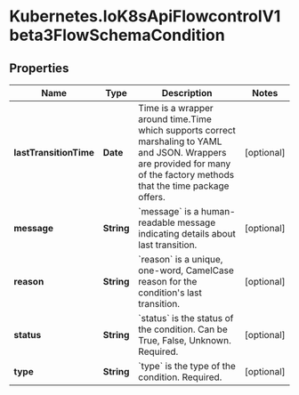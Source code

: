 # Kubernetes.IoK8sApiFlowcontrolV1beta3FlowSchemaCondition

## Properties

Name | Type | Description | Notes
------------ | ------------- | ------------- | -------------
**lastTransitionTime** | **Date** | Time is a wrapper around time.Time which supports correct marshaling to YAML and JSON.  Wrappers are provided for many of the factory methods that the time package offers. | [optional] 
**message** | **String** | &#x60;message&#x60; is a human-readable message indicating details about last transition. | [optional] 
**reason** | **String** | &#x60;reason&#x60; is a unique, one-word, CamelCase reason for the condition&#39;s last transition. | [optional] 
**status** | **String** | &#x60;status&#x60; is the status of the condition. Can be True, False, Unknown. Required. | [optional] 
**type** | **String** | &#x60;type&#x60; is the type of the condition. Required. | [optional] 


